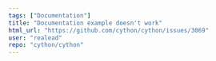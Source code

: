 ```yaml
---
tags: ["Documentation"]
title: "Documentation example doesn't work"
html_url: "https://github.com/cython/cython/issues/3069"
user: "realead"
repo: "cython/cython"
---
```


